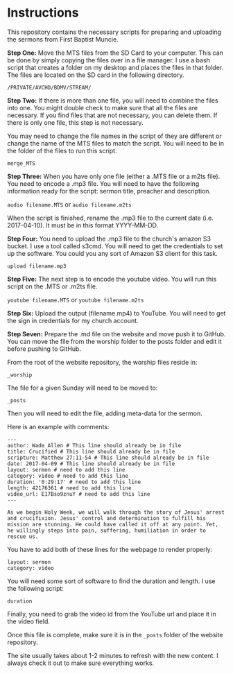 # Instructions

This repository contains the necessary scripts for preparing and uploading the sermons from First Baptist Muncie.

**Step One:** Move the MTS files from the SD Card to your computer. This can be done by simply copying the files over in a file manager. I use a bash script that creates a folder on my desktop and places the files in that folder. The files are located on the SD card in the following directory.

`/PRIVATE/AVCHD/BDMV/STREAM/`

**Step Two:** If there is more than one file, you will need to combine the files into one. You might double check to make sure that all the files are necessary. If you find files that are not necessary, you can delete them. If there is only one file, this step is not necessary.

You may need to change the file names in the script of they are different or change the name of the MTS files to match the script. You will need to be in the folder of the files to run this script.

`merge_MTS`

**Step Three:** When you have only one file (either a .MTS file or a m2ts file). You need to encode a .mp3 file. You will need to have the following information ready for the script: sermon title, preacher and description.

`audio filename.MTS` or `audio filename.m2ts`

When the script is finished, rename the .mp3 file to the current date (i.e. 2017-04-10). It must be in this format YYYY-MM-DD.

**Step Four:** You need to upload the .mp3 file to the church's amazon S3 bucket. I use a tool called s3cmd. You will need to get the credentials to set up the software. You could you any sort of Amazon S3 client for this task.

`upload filename.mp3`

**Step Five:** The next step is to encode the youtube video. You will run this script on the .MTS or .m2ts file. 

`youtube filename.MTS` or `youtube filename.m2ts`

**Step Six:** Upload the output (filename.mp4) to YouTube. You will need to get the sign in credentials for my church account.

**Step Seven:** Prepare the .md file on the website and move push it to GitHub. You can move the file from the worship folder to the posts folder and edit it before pushing to GitHub.

From the root of the website repository, the worship files reside in:

`_worship`

The file for a given Sunday will need to be moved to:

`_posts`

Then you will need to edit the file, adding meta-data for the sermon.

Here is an example with comments:

```
---
author: Wade Allen # This line should already be in file
title: Crucified # This line should already be in file
scripture: Matthew 27:11-54 # This line should already be in file
date: 2017-04-09 # This line should already be in file
layout: sermon # need to add this line
category: video # need to add this line
duration: '0:29:17' # need to add this line
length: 42176361 # need to add this line
video_url: E17Bso9znuY # need to add this line
---

As we begin Holy Week, we will walk through the story of Jesus' arrest and crucifixion. Jesus' control and determination to fulfill his mission are stunning. He could have called it off at any point. Yet, he willingly steps into pain, suffering, humiliation in order to rescue us.

```
You have to add both of these lines for the webpage to render properly:

```
layout: sermon
category: video
```

You will need some sort of software to find the duration and length. I use the following script:

`duration`

Finally, you need to grab the video id from the YouTube url and place it in the video field.

Once this file is complete, make sure it is in the `_posts` folder of the website repository.

The site usually takes about 1-2 minutes to refresh with the new content. I always check it out to make sure everything works.




